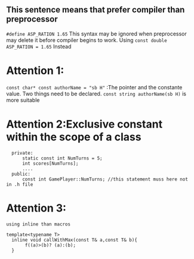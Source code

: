 ## This sentence means that prefer compiler than preprocessor
`#define ASP_RATION 1.65` 
This syntax may be ignored when preprocessor may delete it before compiler begins to work.
Using `const double ASP_RATION = 1.65` Instead

# Attention 1:
`const char* const authorName = "sb H"` :The pointer and the constante value. Two things need to be declared.
`const string authorName(sb H)` is more suitable
# Attention 2:Exclusive constant within the scope of a class
```class GamePlayer{
  private:
      static const int NumTurns = 5;
      int scores[NumTurns];
      ....
  public:
      const int GamePlayer::NumTurns; //this statement muss here not in .h file
```
# Attention 3:
``` #define CALL_WITH_MAX(a,b) f((a)>(b)? (a):(b)
using inline than macros

template<typename T>
  inline void callWithMax(const T& a,const T& b){
       f((a)>(b)? (a):(b);
  }
```
